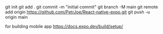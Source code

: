 git init
git add .
git commit -m "initial commit"
git branch -M main
git remote add origin https://github.com/PetrJoe/React-native-expo.git
git push -u origin main



for building mobile app
https://docs.expo.dev/build/setup/
